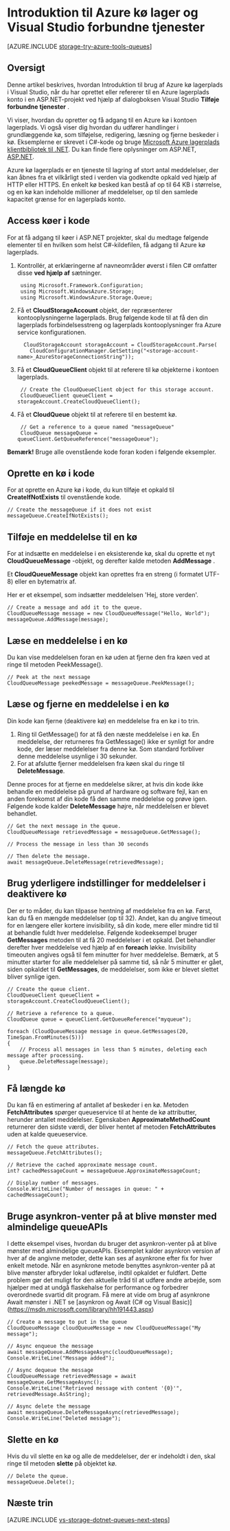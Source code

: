 <properties
    pageTitle="Introduktion til kø lager og Visual Studio forbundne tjenester (ASP.NET) | Microsoft Azure"
    description="Sådan Introduktion til brug af Azure kø lager i en ASP.NET-projekt i Visual Studio, når forbindelsen til en lagerplads konto ved hjælp af Visual Studio forbundne tjenester"
    services="storage"
    documentationCenter=""
    authors="TomArcher"
    manager="douge"
    editor=""/>

<tags
    ms.service="storage"
    ms.workload="web"
    ms.tgt_pltfrm="vs-getting-started"
    ms.devlang="na"
    ms.topic="article"
    ms.date="08/15/2016"
    ms.author="tarcher"/>

# <a name="get-started-with-azure-queue-storage-and-visual-studio-connected-services"></a>Introduktion til Azure kø lager og Visual Studio forbundne tjenester

[AZURE.INCLUDE [storage-try-azure-tools-queues](../../includes/storage-try-azure-tools-queues.md)]

## <a name="overview"></a>Oversigt

Denne artikel beskrives, hvordan Introduktion til brug af Azure kø lagerplads i Visual Studio, når du har oprettet eller refererer til en Azure lagerplads konto i en ASP.NET-projekt ved hjælp af dialogboksen Visual Studio **Tilføje forbundne tjenester** .

Vi viser, hvordan du opretter og få adgang til en Azure kø i kontoen lagerplads. Vi også viser dig hvordan du udfører handlinger i grundlæggende kø, som tilføjelse, redigering, læsning og fjerne beskeder i kø. Eksemplerne er skrevet i C#-kode og bruge [Microsoft Azure lagerplads klientbibliotek til .NET](https://msdn.microsoft.com/library/azure/dn261237.aspx). Du kan finde flere oplysninger om ASP.NET, [ASP.NET](http://www.asp.net).

Azure kø lagerplads er en tjeneste til lagring af stort antal meddelelser, der kan åbnes fra et vilkårligt sted i verden via godkendte opkald ved hjælp af HTTP eller HTTPS. En enkelt kø besked kan bestå af op til 64 KB i størrelse, og en kø kan indeholde millioner af meddelelser, op til den samlede kapacitet grænse for en lagerplads konto.

## <a name="access-queues-in-code"></a>Access køer i kode

For at få adgang til køer i ASP.NET projekter, skal du medtage følgende elementer til en hvilken som helst C#-kildefilen, få adgang til Azure kø lagerplads.

1. Kontrollér, at erklæringerne af navneområder øverst i filen C# omfatter disse **ved hjælp af** sætninger.

        using Microsoft.Framework.Configuration;
        using Microsoft.WindowsAzure.Storage;
        using Microsoft.WindowsAzure.Storage.Queue;

2. Få et **CloudStorageAccount** objekt, der repræsenterer kontooplysningerne lagerplads. Brug følgende kode til at få den din lagerplads forbindelsesstreng og lagerplads kontooplysninger fra Azure service konfigurationen.

         CloudStorageAccount storageAccount = CloudStorageAccount.Parse(
           CloudConfigurationManager.GetSetting("<storage-account-name>_AzureStorageConnectionString"));

3. Få et **CloudQueueClient** objekt til at referere til kø objekterne i kontoen lagerplads.  

        // Create the CloudQueueClient object for this storage account.
        CloudQueueClient queueClient = storageAccount.CreateCloudQueueClient();

4. Få et **CloudQueue** objekt til at referere til en bestemt kø.

        // Get a reference to a queue named "messageQueue"
        CloudQueue messageQueue = queueClient.GetQueueReference("messageQueue");


**Bemærk!** Bruge alle ovenstående kode foran koden i følgende eksempler.

## <a name="create-a-queue-in-code"></a>Oprette en kø i kode

For at oprette en Azure kø i kode, du kun tilføje et opkald til **CreateIfNotExists** til ovenstående kode.

    // Create the messageQueue if it does not exist
    messageQueue.CreateIfNotExists();

## <a name="add-a-message-to-a-queue"></a>Tilføje en meddelelse til en kø

For at indsætte en meddelelse i en eksisterende kø, skal du oprette et nyt **CloudQueueMessage** -objekt, og derefter kalde metoden **AddMessage** .

Et **CloudQueueMessage** objekt kan oprettes fra en streng (i formatet UTF-8) eller en bytematrix af.

Her er et eksempel, som indsætter meddelelsen 'Hej, store verden'.

    // Create a message and add it to the queue.
    CloudQueueMessage message = new CloudQueueMessage("Hello, World");
    messageQueue.AddMessage(message);

## <a name="read-a-message-in-a-queue"></a>Læse en meddelelse i en kø

Du kan vise meddelelsen foran en kø uden at fjerne den fra køen ved at ringe til metoden PeekMessage().

    // Peek at the next message
    CloudQueueMessage peekedMessage = messageQueue.PeekMessage();

## <a name="read-and-remove-a-message-in-a-queue"></a>Læse og fjerne en meddelelse i en kø

Din kode kan fjerne (deaktivere kø) en meddelelse fra en kø i to trin.
1. Ring til GetMessage() for at få den næste meddelelse i en kø. En meddelelse, der returneres fra GetMessage() ikke er synligt for andre kode, der læser meddelelser fra denne kø. Som standard forbliver denne meddelelse usynlige i 30 sekunder.
2.  For at afslutte fjerner meddelelsen fra køen skal du ringe til **DeleteMessage**.

Denne proces for at fjerne en meddelelse sikrer, at hvis din kode ikke behandle en meddelelse på grund af hardware og software fejl, kan en anden forekomst af din kode få den samme meddelelse og prøve igen. Følgende kode kalder **DeleteMessage** højre, når meddelelsen er blevet behandlet.

    // Get the next message in the queue.
    CloudQueueMessage retrievedMessage = messageQueue.GetMessage();

    // Process the message in less than 30 seconds

    // Then delete the message.
    await messageQueue.DeleteMessage(retrievedMessage);


## <a name="use-additional-options-for-de-queuing-messages"></a>Brug yderligere indstillinger for meddelelser i deaktivere kø

Der er to måder, du kan tilpasse hentning af meddelelse fra en kø.
Først, kan du få en mængde meddelelser (op til 32). Andet, kan du angive timeout for en længere eller kortere invisibility, så din kode, mere eller mindre tid til at behandle fuldt hver meddelelse. Følgende kodeeksempel bruger **GetMessages** metoden til at få 20 meddelelser i et opkald. Det behandler derefter hver meddelelse ved hjælp af en **foreach** løkke. Invisibility timeouten angives også til fem minutter for hver meddelelse. Bemærk, at 5 minutter starter for alle meddelelser på samme tid, så når 5 minutter er gået, siden opkaldet til **GetMessages**, de meddelelser, som ikke er blevet slettet bliver synlige igen.

    // Create the queue client.
    CloudQueueClient queueClient = storageAccount.CreateCloudQueueClient();

    // Retrieve a reference to a queue.
    CloudQueue queue = queueClient.GetQueueReference("myqueue");

    foreach (CloudQueueMessage message in queue.GetMessages(20, TimeSpan.FromMinutes(5)))
    {
        // Process all messages in less than 5 minutes, deleting each message after processing.
        queue.DeleteMessage(message);
    }

## <a name="get-the-queue-length"></a>Få længde kø

Du kan få en estimering af antallet af beskeder i en kø. Metoden **FetchAttributes** spørger queueservice til at hente de kø attributter, herunder antallet meddelelser. Egenskaben **ApproximateMethodCount** returnerer den sidste værdi, der bliver hentet af metoden **FetchAttributes** uden at kalde queueservice.

    // Fetch the queue attributes.
    messageQueue.FetchAttributes();

    // Retrieve the cached approximate message count.
    int? cachedMessageCount = messageQueue.ApproximateMessageCount;

    // Display number of messages.
    Console.WriteLine("Number of messages in queue: " + cachedMessageCount);

## <a name="use-async-await-pattern-with-common-queueapis"></a>Bruge asynkron-venter på at blive mønster med almindelige queueAPIs

I dette eksempel vises, hvordan du bruger det asynkron-venter på at blive mønster med almindelige queueAPIs. Eksemplet kalder asynkron version af hver af de angivne metoder, dette kan ses af asynkrone efter fix for hver enkelt metode. Når en asynkrone metode benyttes asynkron-venter på at blive mønster afbryder lokal udførelse, indtil opkaldet er fuldført. Dette problem gør det muligt for den aktuelle tråd til at udføre andre arbejde, som hjælper med at undgå flaskehalse for performance og forbedrer overordnede svartid dit program. Få mere at vide om brug af asynkrone Await mønster i .NET se [asynkron og Await (C# og Visual Basic)] (https://msdn.microsoft.com/library/hh191443.aspx)

    // Create a message to put in the queue
    CloudQueueMessage cloudQueueMessage = new CloudQueueMessage("My message");

    // Async enqueue the message
    await messageQueue.AddMessageAsync(cloudQueueMessage);
    Console.WriteLine("Message added");

    // Async dequeue the message
    CloudQueueMessage retrievedMessage = await messageQueue.GetMessageAsync();
    Console.WriteLine("Retrieved message with content '{0}'", retrievedMessage.AsString);

    // Async delete the message
    await messageQueue.DeleteMessageAsync(retrievedMessage);
    Console.WriteLine("Deleted message");

## <a name="delete-a-queue"></a>Slette en kø

Hvis du vil slette en kø og alle de meddelelser, der er indeholdt i den, skal ringe til metoden **slette** på objektet kø.

    // Delete the queue.
    messageQueue.Delete();

## <a name="next-steps"></a>Næste trin

[AZURE.INCLUDE [vs-storage-dotnet-queues-next-steps](../../includes/vs-storage-dotnet-queues-next-steps.md)]
